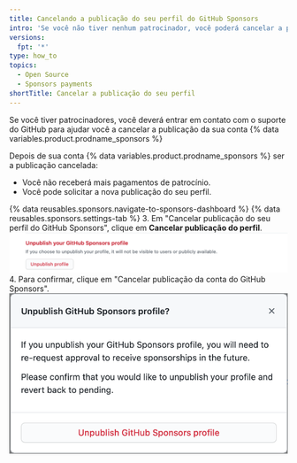 ```yaml
---
title: Cancelando a publicação do seu perfil do GitHub Sponsors
intro: 'Se você não tiver nenhum patrocinador, você poderá cancelar a publicação do seu perfil de {% data variables.product.prodname_sponsors %}.'
versions:
  fpt: '*'
type: how_to
topics:
  - Open Source
  - Sponsors payments
shortTitle: Cancelar a publicação do seu perfil
---
```


Se você tiver patrocinadores, você deverá entrar em contato com o suporte do GitHub para ajudar você a cancelar a publicação da sua conta {% data variables.product.prodname_sponsors %}

Depois de sua conta {% data variables.product.prodname_sponsors %} ser a publicação cancelada:
- Você não receberá mais pagamentos de patrocínio.
- Você pode solicitar a nova publicação do seu perfil.

{% data reusables.sponsors.navigate-to-sponsors-dashboard %}
{% data reusables.sponsors.settings-tab %}
3. Em "Cancelar publicação do seu perfil do GitHub Sponsors", clique em **Cancelar publicação do perfil**. ![Botão "Remover publicação do perfil"](/assets/images/help/sponsors/unpublish-profile-button.png)
4. Para confirmar, clique em "Cancelar publicação da conta do GitHub Sponsors". ![Botão "Cancelar publicação do perfil dos GitHub Sponsors"](/assets/images/help/sponsors/unpublish-profile-dialog.png)
